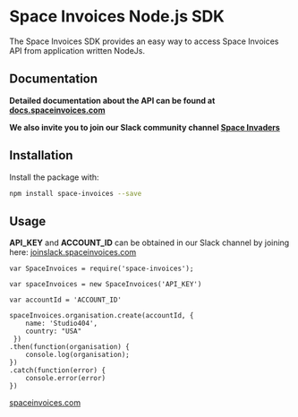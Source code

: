 
# Space Invoices Node.js SDK

The Space Invoices SDK provides an easy way to access Space Invoices API from application written NodeJs.

## Documentation

 **Detailed documentation about the API can be found at [docs.spaceinvoices.com](http://docs.spaceinvoices.com)**

**We also invite you to join our Slack community channel [Space Invaders](http://joinslack.spaceinvoices.com)**

## Installation

Install the package with:
```bash
npm install space-invoices --save
```


## Usage

**API_KEY** and **ACCOUNT_ID** can be obtained in our Slack channel by joining here: [joinslack.spaceinvoices.com](http://joinslack.spaceinvoices.com)

```
var SpaceInvoices = require('space-invoices');

var spaceInvoices = new SpaceInvoices('API_KEY')
```

```
var accountId = 'ACCOUNT_ID'

spaceInvoices.organisation.create(accountId, {
	name: 'Studio404', 
	country: "USA"
 })
.then(function(organisation) {
	console.log(organisation);
})
.catch(function(error) {
	console.error(error)
})
```

[spaceinvoices.com](http://spaceinvoices.com)
